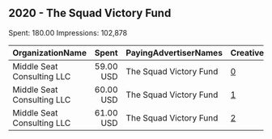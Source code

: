 ## 2020 - The Squad Victory Fund 
Spent: 180.00
Impressions: 102,878

|OrganizationName|Spent|PayingAdvertiserNames|CreativeUrls|Impressions|Genders|AgeBrackets|CountryCodes|BillingAddresses|CandidateBallotInformation|
|:---|---:|:---|:---|---:|:---|:---|:---|:---|:---|
|Middle Seat Consulting  LLC|59.00 USD|The Squad Victory Fund|[0](https://www.snap.com/political-ads/asset/3c294f05a5efd519b1d3a3fc3db1d7a5d79991a5a0f9f01806b28572f9e545b8?mediaType=mp4)|35,307||18+|united states|"Po Box 21600,Washington,20009,US"|Squad Victory Fund|
|Middle Seat Consulting  LLC|60.00 USD|The Squad Victory Fund|[1](https://www.snap.com/political-ads/asset/3c294f05a5efd519b1d3a3fc3db1d7a5d79991a5a0f9f01806b28572f9e545b8?mediaType=mp4)|34,850||18+|united states|"Po Box 21600,Washington,20009,US"|Squad Victory Fund|
|Middle Seat Consulting  LLC|61.00 USD|The Squad Victory Fund|[2](https://www.snap.com/political-ads/asset/3c294f05a5efd519b1d3a3fc3db1d7a5d79991a5a0f9f01806b28572f9e545b8?mediaType=mp4)|32,721||18+|united states|"Po Box 21600,Washington,20009,US"|Squad Victory Fund|
